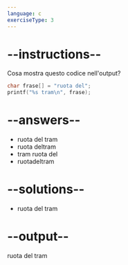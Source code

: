 ```yaml
---
language: c
exerciseType: 3
---
```


# --instructions--

Cosa mostra questo codice nell'output?
```c
char frase[] = "ruota del";
printf("%s tram\n", frase);
```

# --answers--

- ruota del tram
- ruota deltram
- tram ruota del
- ruotadeltram

# --solutions--

- ruota del tram
# --output--

ruota del tram
